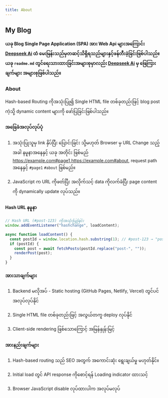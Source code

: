```yaml
---
title: About
---
```


## My Blog

**ယခု Blog Single Page Application (SPA) အား Web Api များအကြောင်း [Deepseek Ai][deepseek] ထံ မေးမြန်းသည်မှတဆင့်သိရှိရသည်များနှင့်ဖန်တီးခဲ့ခြင်းဖြစ်ပါသည်။ ယခု `readme.md` တွင်ရေးသားထားခြင်းအများစုမှာလည်း [Deepseek Ai][deepseek] မှ ဖြေကြားချက်များ အများစုဖြစ်ပါသည်။**

### About

Hash-based Routing ကိုအသုံးပြု၍ Single HTML file တစ်ခုတည်းဖြင့် blog post ကဲ့သို့ dynamic content များကို ဖော်ပြခြင်းဖြစ်ပါသည်။

#### အခြေခံအလုပ်လုပ်ပုံ

1. အသုံးပြုသူမှ link နှိပ်ပြီး ပြောင်းခြင်း သို့မဟုတ် Browser မှ URL Change သည့်အခါ နမူနာအနေနှင့် ယခု အတိုင်း ဖြစ်မည်
   https://example.com#page1,https://example.com#about, request path အနေနှင့် `#page1` `#about` ဖြစ်မည်။

2. JavaScript က URL ကိုဖတ်ပြီး အလိုက်သင့် data ကိုလက်ခံပြီး page content ကို dynamically update လုပ်သည်။

#### Hash URL နမူနာ

```js
// Hash URL (#post-123) ကိုအသုံးပြုခြင်း
window.addEventListener("hashchange", loadContent);

async function loadContent() {
  const postId = window.location.hash.substring(1); // #post-123 → "post-123"
  if (postId) {
    const post = await fetchPosts(postId.replace("post-", ""));
    renderPost(post);
  }
}
```

#### အားသာချက်များ

1. Backend မလိုအပ် - Static hosting (GitHub Pages, Netlify, Vercel) တွင်ပင် အလုပ်လုပ်နိုင်

2. Single HTML file တစ်ခုတည်းဖြင့် အလွယ်တကူ deploy လုပ်နိုင်

3. Client-side rendering ဖြစ်သောကြောင့် အမြန်နှုန်းမြင့်

#### အားနည်းချက်များ

1. Hash-based routing သည် SEO အတွက် အကောင်းဆုံး ရွေးချယ်မှု မဟုတ်နိုင်။

2. Initial load တွင် API response ကိုစောင့်ရန် Loading indicator ထားသင့်

3. Browser JavaScript disable လုပ်ထားပါက အလုပ်မလုပ်

<!-- Definitions -->

[deepseek]: https://www.deepseek.com/
